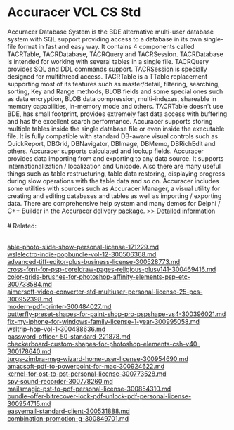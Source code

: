 # Accuracer VCL CS Std
Accuracer Database System is the BDE alternative multi-user database system with SQL support providing access to a database in its own single-file format in fast and easy way. It contains 4 components called TACRTable, TACRDatabase, TACRQuery and TACRSession. TACRDatabase is intended for working with several tables in a single file. TACRQuery provides SQL and DDL commands support. TACRSession is specially designed for multithread access. TACRTable is a TTable replacement supporting most of its features such as master/detail, filtering, searching, sorting, Key and Range methods, BLOB fields and some special ones such as data encryption, BLOB data compression, multi-indexes, shareable in memory capabilities, in-memory mode and others. TACRTable doesn't use BDE, has small footprint, provides extremely fast data access with buffering and has the excellent search performance. Accuracer supports storing multiple tables inside the single database file or even inside the executable file. It is fully compatible with standard DB-aware visual controls such as QuickReport, DBGrid, DBNavigator, DBImage, DBMemo, DBRichEdit and others. Accuracer supports calculated and lookup fields. Accuracer provides data importing from and exporting to any data source. It supports internationalization / localization and Unicode. Also there are many useful things such as table restructuring, table data restoring, displaying progress during slow operations with the table data and so on. Accuracer includes some utilities with sources such as Accuracer Manager, a visual utility for creating and editing databases and tables as well as importing / exporting data. There are comprehensive help system and many demos for Delphi / C++ Builder in the Accuracer delivery package.
[>> Detailed information](https://secure.shareit.com/shareit/product.html?productid=209788&affiliateid=200057808)<br/><br/># Related:

<br />[able-photo-slide-show-personal-license-171229.md](https://github.com/downloadplanet/downloadplanet/blob/main/able-photo-slide-show-personal-license-171229.md)<br />[wslelectro-indie-popbundle-vol-12-300506368.md](https://github.com/downloadplanet/downloadplanet/blob/main/wslelectro-indie-popbundle-vol-12-300506368.md)<br />[advanced-tiff-editor-plus-business-license-300528773.md](https://github.com/downloadplanet/downloadplanet/blob/main/advanced-tiff-editor-plus-business-license-300528773.md)<br />[cross-font-for-psp-coreldraw-pages-religious-plusv141-300469416.md](https://github.com/downloadplanet/downloadplanet/blob/main/cross-font-for-psp-coreldraw-pages-religious-plusv141-300469416.md)<br />[color-grids-brushes-for-photoshop-affinity-elements-psp-etc-300738584.md](https://github.com/downloadplanet/downloadplanet/blob/main/color-grids-brushes-for-photoshop-affinity-elements-psp-etc-300738584.md)<br />[aimersoft-video-converter-std-multiuser-personal-license-25-pcs-300952398.md](https://github.com/downloadplanet/downloadplanet/blob/main/aimersoft-video-converter-std-multiuser-personal-license-25-pcs-300952398.md)<br />[modern-pdf-printer-300484027.md](https://github.com/downloadplanet/downloadplanet/blob/main/modern-pdf-printer-300484027.md)<br />[butterfly-preset-shapes-for-paint-shop-pro-pspshape-vs4-300396021.md](https://github.com/downloadplanet/downloadplanet/blob/main/butterfly-preset-shapes-for-paint-shop-pro-pspshape-vs4-300396021.md)<br />[fix-my-iphone-for-windows-family-license-1-year-300995058.md](https://github.com/downloadplanet/downloadplanet/blob/main/fix-my-iphone-for-windows-family-license-1-year-300995058.md)<br />[wsltrip-hop-vol-1-300488636.md](https://github.com/downloadplanet/downloadplanet/blob/main/wsltrip-hop-vol-1-300488636.md)<br />[password-officer-50-standard-221878.md](https://github.com/downloadplanet/downloadplanet/blob/main/password-officer-50-standard-221878.md)<br />[checkerboard-custom-shapes-for-photoshop-elements-csh-v40-300178640.md](https://github.com/downloadplanet/downloadplanet/blob/main/checkerboard-custom-shapes-for-photoshop-elements-csh-v40-300178640.md)<br />[turgs-zimbra-msg-wizard-home-user-license-300954690.md](https://github.com/downloadplanet/downloadplanet/blob/main/turgs-zimbra-msg-wizard-home-user-license-300954690.md)<br />[amacsoft-pdf-to-powerpoint-for-mac-300924622.md](https://github.com/downloadplanet/downloadplanet/blob/main/amacsoft-pdf-to-powerpoint-for-mac-300924622.md)<br />[kernel-for-ost-to-pst-personal-license-300773528.md](https://github.com/downloadplanet/downloadplanet/blob/main/kernel-for-ost-to-pst-personal-license-300773528.md)<br />[spy-sound-recorder-300778260.md](https://github.com/downloadplanet/downloadplanet/blob/main/spy-sound-recorder-300778260.md)<br />[mailsmagic-pst-to-pdf-personal-license-300854310.md](https://github.com/downloadplanet/downloadplanet/blob/main/mailsmagic-pst-to-pdf-personal-license-300854310.md)<br />[bundle-offer-bitrecover-lock-pdf-unlock-pdf-personal-license-300954715.md](https://github.com/downloadplanet/downloadplanet/blob/main/bundle-offer-bitrecover-lock-pdf-unlock-pdf-personal-license-300954715.md)<br />[easyemail-standard-client-300531888.md](https://github.com/downloadplanet/downloadplanet/blob/main/easyemail-standard-client-300531888.md)<br />[combination-promotion-g-300849701.md](https://github.com/downloadplanet/downloadplanet/blob/main/combination-promotion-g-300849701.md)